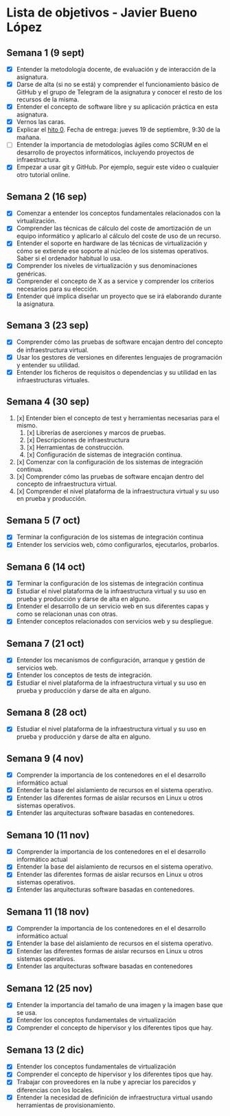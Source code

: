 # Lista de objetivos - Javier Bueno López

## Semana 1 (9 sept)

- [X] Entender la metodología docente, de evaluación y de interacción de la asignatura.
- [x] Darse de alta (si no se está) y comprender el funcionamiento básico de GitHub y el grupo de Telegram de la asignatura y conocer el resto de los recursos de la misma.
- [x] Entender el concepto de software libre y su aplicación práctica en esta asignatura.
- [x] Vernos las caras.
- [x] Explicar el [hito 0](https://github.com/JaviBL8/Playfy). Fecha de entrega: jueves 19 de septiembre, 9:30 de la mañana.
- [ ] Entender la importancia de metodologías ágiles como SCRUM en el desarrollo de proyectos informáticos, incluyendo proyectos de infraestructura.
- [x] Empezar a usar git y GitHub. Por ejemplo, seguir este vídeo o cualquier otro tutorial online.

## Semana 2 (16 sep)

- [X] Comenzar a entender los conceptos fundamentales relacionados con la virtualización.
- [X] Comprender las técnicas de cálculo del coste de amortización de un equipo informático y aplicarlo al cálculo del coste de uso de un recurso.
- [X] Entender el soporte en hardware de las técnicas de virtualización y cómo se extiende ese soporte al núcleo de los sistemas operativos. Saber si el ordenador habitual lo usa.
- [X] Comprender los niveles de virtualización y sus denominaciones genéricas.
- [X] Comprender el concepto de X as a service y comprender los criterios necesarios para su elección.
- [X] Entender qué implica diseñar un proyecto que se irá elaborando durante la asignatura.

## Semana 3 (23 sep)

- [X] Comprender cómo las pruebas de software encajan dentro del concepto de infraestructura virtual.
- [X] Usar los gestores de versiones en diferentes lenguajes de programación y entender su utilidad.
- [X] Entender los ficheros de requisitos o dependencias y su utilidad en las infraestructuras virtuales.

## Semana 4 (30 sep)
1. [x] Entender bien el concepto de test y herramientas necesarias para el mismo.
   1. [x] Librerías de aserciones y marcos de pruebas.
   2. [x] Descripciones de infraestructura
   3. [x] Herramientas de construcción.
   4. [x] Configuración de sistemas de integración continua.
2. [x] Comenzar con la configuración de los sistemas de integración continua.
3. [x] Comprender cómo las pruebas de software encajan dentro del concepto de infraestructura virtual.
4. [x] Comprender el nivel plataforma de la infraestructura virtual y su uso en prueba y producción.

## Semana 5 (7 oct)

 - [x] Terminar la configuración de los sistemas de integración continua
 - [x] Entender los servicios web, cómo configurarlos, ejecutarlos, probarlos.

## Semana 6 (14 oct)

 - [x] Terminar la configuración de los sistemas de integración continua
 - [x] Estudiar el nivel plataforma de la infraestructura virtual y su uso en prueba y producción y darse de alta en alguno.
 - [x] Entender el desarrollo de un servicio web en sus diferentes capas y como se relacionan unas con otras.
 - [x] Entender conceptos relacionados con servicios web y su despliegue.

## Semana 7 (21 oct)
- [x] Entender los mecanismos de configuración, arranque y gestión de servicios web.
- [x] Entender los conceptos de tests de integración.
- [x] Estudiar el nivel plataforma de la infraestructura virtual y su uso en prueba y producción y darse de alta en alguno.

## Semana 8 (28 oct)
- [x] Estudiar el nivel plataforma de la infraestructura virtual y su uso en prueba y producción y darse de alta en alguno.

## Semana 9 (4 nov)
 - [x] Comprender la importancia de los contenedores en el el desarrollo informático actual
 - [x] Entender la base del aislamiento de recursos en el sistema operativo.
 - [x] Entender las diferentes formas de aislar recursos en Linux u otros sistemas operativos.
 - [x] Entender las arquitecturas software basadas en contenedores.

## Semana 10 (11 nov)
 - [x] Comprender la importancia de los contenedores en el el desarrollo informático actual
 - [x] Entender la base del aislamiento de recursos en el sistema operativo.
 - [x] Entender las diferentes formas de aislar recursos en Linux u otros sistemas operativos.
 - [x] Entender las arquitecturas software basadas en contenedores.

## Semana 11 (18 nov)
- [x] Comprender la importancia de los contenedores en el el desarrollo informático actual
- [x] Entender la base del aislamiento de recursos en el sistema operativo.
- [x] Entender las diferentes formas de aislar recursos en Linux u otros sistemas operativos.
- [x] Entender las arquitecturas software basadas en contenedores

## Semana 12 (25 nov)
- [x] Entender la importancia del tamaño de una imagen y la imagen base que se usa.
- [x] Entender los conceptos fundamentales de virtualización
- [x] Comprender el concepto de hipervisor y los diferentes tipos que hay.

## Semana 13 (2 dic)
- [x] Entender los conceptos fundamentales de virtualización
- [x] Comprender el concepto de hipervisor y los diferentes tipos que hay.
- [x] Trabajar con proveedores en la nube y apreciar los parecidos y diferencias con los locales.
- [x] Entender la necesidad de definición de infraestructura virtual usando herramientas de provisionamiento.
